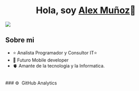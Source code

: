 <div align="center">
<h1 align="center">Hola, soy <a href="">Alex Muñoz</a>👋</h1>
</div>
<img src="https://i.postimg.cc/Qdr5MCS3/Black-Minimal-Motivation-Quote-Linked-In-Banner.png">


## Sobre mi

- ⭐ Analista Programador y Consultor IT⭐ 
- 📲 Futuro Mobile developer
- 🫀 Amante de la tecnologia y la Informatica.
<br>
### ⚙️ &nbsp;GitHub Analytics
